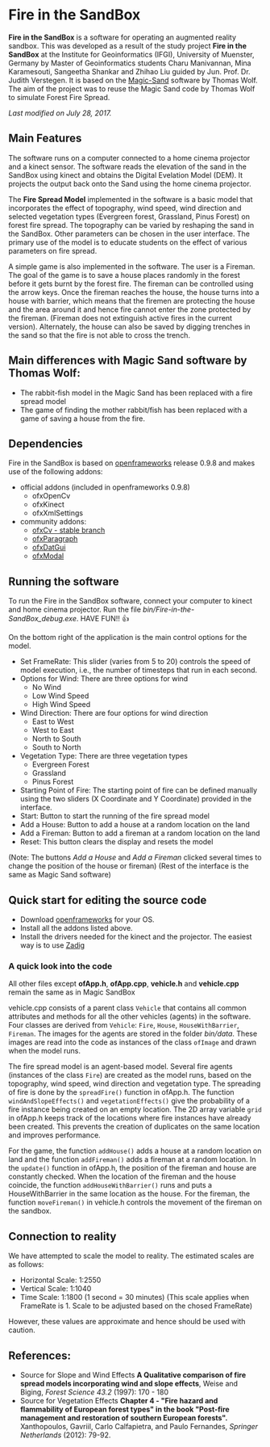 # Fire in the SandBox
**Fire in the SandBox** is a software for operating an augmented reality sandbox. This was developed as a result of the study project **Fire in the SandBox** at the Institute for Geoinformatics (IFGI), University of Muenster, Germany by Master of Geoinformatics students Charu Manivannan, Mina Karamesouti, Sangeetha Shankar and Zhihao Liu guided by Jun. Prof. Dr. Judith Verstegen. It is based on the [Magic-Sand](https://github.com/thomwolf/Magic-Sand) software by Thomas Wolf. The aim of the project was to reuse the Magic Sand code by Thomas Wolf to simulate Forest Fire Spread.

*Last modified on July 28, 2017.*

## Main Features

The software runs on a computer connected to a home cinema projector and a kinect sensor. The software reads the elevation of the sand in the SandBox using kinect and obtains the Digital Evelation Model (DEM). It projects the output back onto the Sand using the home cinema projector.

The **Fire Spread Model** implemented in the software is a basic model that incorporates the effect of topography, wind speed, wind direction and selected vegetation types (Evergreen forest, Grassland, Pinus Forest) on forest fire spread. The topography can be varied by reshaping the sand in the SandBox. Other parameters can be chosen in the user interface. The primary use of the model is to educate students on the effect of various parameters on fire spread.

A simple game is also implemented in the software. The user is a Fireman. The goal of the game is to save a house places randomly in the forest before it gets burnt by the forest fire. The fireman can be controlled using the arrow keys. Once the fireman reaches the house, the house turns into a house with barrier, which means that the firemen are protecting the house and the area around it and hence fire cannot enter the zone protected by the fireman. (Fireman does not extinguish active fires in the current version). Alternately, the house can also be saved by digging trenches in the sand so that the fire is not able to cross the trench.

## Main differences with Magic Sand software by Thomas Wolf:
- The rabbit-fish model in the Magic Sand has been replaced with a fire spread model
- The game of finding the mother rabbit/fish has been replaced with a game of saving a house from the fire.

## Dependencies
Fire in the SandBox is based on [openframeworks](openframeworks.cc/) release 0.9.8 and makes use of the following addons:
- official addons (included in openframeworks 0.9.8)
  * ofxOpenCv
  * ofxKinect
  * ofxXmlSettings
- community addons:
  * [ofxCv - stable branch](https://github.com/kylemcdonald/ofxCv)
  * [ofxParagraph](https://github.com/braitsch/ofxParagraph)
  * [ofxDatGui](https://github.com/thomwolf/ofxDatGui)
  * [ofxModal](https://github.com/braitsch/ofxModal)

  
## Running the software
To run the Fire in the SandBox software, connect your computer to kinect and home cinema projector. 
Run the file *bin/Fire-in-the-SandBox_debug.exe*. 
HAVE FUN!! :+1:

On the bottom right of the application is the main control options for the model.
- Set FrameRate: This slider (varies from 5 to 20) controls the speed of model execution, i.e., the number of timesteps that run in each second.
- Options for Wind: There are three options for wind
	* No Wind
	* Low Wind Speed
	* High Wind Speed
- Wind Direction: There are four options for wind direction
	* East to West
	* West to East
	* North to South
	* South to North
- Vegetation Type: There are three vegetation types
	* Evergreen Forest
	* Grassland
	* Pinus Forest
- Starting Point of Fire: The starting point of fire can be defined manually using the two sliders (X Coordinate and Y Coordinate) provided in the interface.
- Start: Button to start the running of the fire spread model
- Add a House: Button to add a house at a random location on the land
- Add a Fireman: Button to add a fireman at a random location on the land
- Reset: This button clears the display and resets the model

(Note: The buttons *Add a House* and *Add a Fireman* clicked several times to change the position of the house or fireman)
(Rest of the interface is the same as Magic Sand software)


## Quick start for editing the source code
- Download [openframeworks](http://openframeworks.cc/download/) for your OS.
- Install all the addons listed above.
- Install the drivers needed for the kinect and the projector. The easiest way is to use [Zadig](http://zadig.akeo.ie/) 

### A quick look into the code
All other files except **ofApp.h**, **ofApp.cpp**, **vehicle.h** and **vehicle.cpp** remain the same as in Magic SandBox

vehicle.cpp consists of a parent class `Vehicle` that contains all common attributes and methods for all the other vehicles (agents) in the software.
Four classes are derived from `Vehicle`: `Fire`, `House`, `HouseWithBarrier`, `Fireman`. The images for the agents are stored in the folder *bin/data*. These images are read into the code as instances of the class `ofImage` and drawn when the model runs.

The fire spread model is an agent-based model. Several fire agents (instances of the class `Fire`) are created as the model runs, based on the topography, wind speed, wind direction and vegetation type. The spreading of fire is done by the `spreadFire()` function in ofApp.h. The function `windAndSlopeEffects()` and `vegetationEffects()` give the probability of a fire instance being created on an empty location. The 2D array variable `grid` in ofApp.h keeps track of the locations where fire instances have already been created. This prevents the creation of duplicates on the same location and improves performance.

For the game, the function `addHouse()` adds a house at a random location on land and the function `addFireman()` adds a fireman at a random location. In the `update()` function in ofApp.h, the position of the fireman and house are constantly checked. When the location of the fireman and the house coincide, the function `addHouseWithBarrier()` runs and puts a HouseWithBarrier in the same location as the house. For the fireman, the function `moveFireman()` in vehicle.h controls the movement of the fireman on the sandbox.

## Connection to reality
We have attempted to scale the model to reality. The estimated scales are as follows:
- Horizontal Scale: 1:2550
- Vertical Scale: 1:1040
- Time Scale: 1:1800 (1 second = 30 minutes) (This scale applies when FrameRate is 1. Scale to be adjusted based on the chosed FrameRate)

However, these values are approximate and hence should be used with caution.

## References:
- Source for Slope and Wind Effects
	**A Qualitative comparison of fire spread models incorporating wind and slope effects**, Weise and Biging, *Forest Science 43.2* (1997): 170 - 180
- Source for Vegetation Effects
	**Chapter 4 - "Fire hazard and flammability of European forest types" in the book "Post-fire management and restoration of southern European forests".** Xanthopoulos, Gavriil, Carlo Calfapietra, and Paulo Fernandes, *Springer Netherlands* (2012): 79-92.
